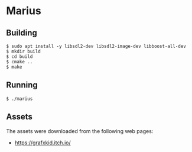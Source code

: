 # Marius

## Building

    $ sudo apt install -y libsdl2-dev libsdl2-image-dev libboost-all-dev
    $ mkdir build
    $ cd build
    $ cmake ..
    $ make

## Running

    $ ./marius

## Assets

The assets were downloaded from the following web pages:

  - https://grafxkid.itch.io/
